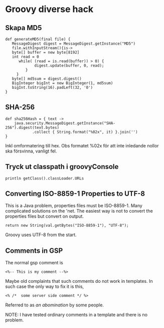 # Groovy diverse hack #

## Skapa MD5 ##

```
def generateMD5(final file) {
   MessageDigest digest = MessageDigest.getInstance("MD5")
   file.withInputStream(){is->
   byte[] buffer = new byte[8192]
   int read = 0
      while( (read = is.read(buffer)) > 0) {
             digest.update(buffer, 0, read);
         }
     }
   byte[] md5sum = digest.digest()
   BigInteger bigInt = new BigInteger(1, md5sum)
   bigInt.toString(16).padLeft(32, '0')
}
```

## SHA-256 ##

```
def sha256Hash = { text ->
    java.security.MessageDigest.getInstance("SHA-256").digest(text.bytes)
            .collect { String.format("%02x", it) }.join('')
}
```
Inkl omformatering till hex. Obs formatet %02x för att inte inledande nollor ska försvinna, vanligt fel.

## Tryck ut classpath i groovyConsole ##

```
println getClass().classLoader.URLs
```

## Converting ISO-8859-1 Properties to UTF-8 ##

This is a Java problem, properties files must be ISO-8859-1. Many complicated solutions on the 'net. The easiest way is not to convert the properties files but convert on output.


```
return new String(val.getBytes("ISO-8859-1"), "UTF-8");
```

Groovy uses UTF-8 from the start.

## Comments in GSP ##

The normal gsp comment is

```
<%-- This is my comment --%>
```
Maybe old complaints that such comments do not work in templates. In such case the only way to fix it is this,

```
<% /*  some server side comment */ %>
```
Referred to as *an abomination* by some people.

NOTE: I have tested ordinary comments in a template and there is no problem.

